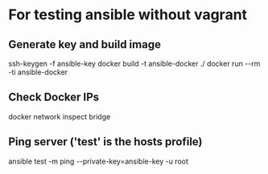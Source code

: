 # For testing ansible without vagrant

## Generate key and build image
ssh-keygen -f ansible-key
docker build -t ansible-docker ./
docker run --rm -ti ansible-docker

## Check Docker IPs
docker network inspect bridge

## Ping server ('test' is the hosts profile)
ansible test -m ping --private-key=ansible-key -u root

